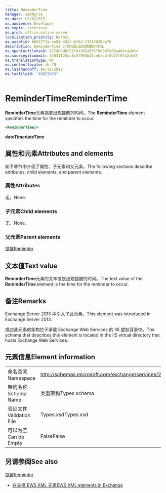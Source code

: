 ```yaml
---
title: ReminderTime
manager: sethgros
ms.date: 03/9/2015
ms.audience: Developer
ms.topic: reference
ms.prod: office-online-server
localization_priority: Normal
ms.assetid: 6081777a-ae91-43d2-bf83-f3742030aa70
description: ReminderTime 元素指定出现提醒的时间。
ms.openlocfilehash: b72dd8d6252f41268263579d867a03e460c4ed6a
ms.sourcegitcommit: 34041125dc8c5f993b21cebfc4f8b72f0fd2cb6f
ms.translationtype: MT
ms.contentlocale: zh-CN
ms.lasthandoff: 06/11/2018
ms.locfileid: "19827075"
---
```

# <a name="remindertime"></a><span data-ttu-id="a56d4-103">ReminderTime</span><span class="sxs-lookup"><span data-stu-id="a56d4-103">ReminderTime</span></span>

<span data-ttu-id="a56d4-104">**ReminderTime**元素指定出现提醒的时间。</span><span class="sxs-lookup"><span data-stu-id="a56d4-104">The **ReminderTime** element specifies the time for the reminder to occur.</span></span> 
  
```XML
<ReminderTime/>
```

 <span data-ttu-id="a56d4-105">**dateTime**</span><span class="sxs-lookup"><span data-stu-id="a56d4-105">**dateTime**</span></span>
## <a name="attributes-and-elements"></a><span data-ttu-id="a56d4-106">属性和元素</span><span class="sxs-lookup"><span data-stu-id="a56d4-106">Attributes and elements</span></span>

<span data-ttu-id="a56d4-107">如下章节中介绍了属性、子元素和父元素。</span><span class="sxs-lookup"><span data-stu-id="a56d4-107">The following sections describe attributes, child elements, and parent elements.</span></span>
  
### <a name="attributes"></a><span data-ttu-id="a56d4-108">属性</span><span class="sxs-lookup"><span data-stu-id="a56d4-108">Attributes</span></span>

<span data-ttu-id="a56d4-109">无。</span><span class="sxs-lookup"><span data-stu-id="a56d4-109">None.</span></span>
  
### <a name="child-elements"></a><span data-ttu-id="a56d4-110">子元素</span><span class="sxs-lookup"><span data-stu-id="a56d4-110">Child elements</span></span>

<span data-ttu-id="a56d4-111">无。</span><span class="sxs-lookup"><span data-stu-id="a56d4-111">None.</span></span>
  
### <a name="parent-elements"></a><span data-ttu-id="a56d4-112">父元素</span><span class="sxs-lookup"><span data-stu-id="a56d4-112">Parent elements</span></span>

[<span data-ttu-id="a56d4-113">提醒</span><span class="sxs-lookup"><span data-stu-id="a56d4-113">Reminder</span></span>](reminder.md)
  
## <a name="text-value"></a><span data-ttu-id="a56d4-114">文本值</span><span class="sxs-lookup"><span data-stu-id="a56d4-114">Text value</span></span>

<span data-ttu-id="a56d4-115">**ReminderTime**元素的文本值是出现提醒的时间。</span><span class="sxs-lookup"><span data-stu-id="a56d4-115">The text value of the **ReminderTime** element is the time for the reminder to occur.</span></span> 
  
## <a name="remarks"></a><span data-ttu-id="a56d4-116">备注</span><span class="sxs-lookup"><span data-stu-id="a56d4-116">Remarks</span></span>

<span data-ttu-id="a56d4-117">Exchange Server 2013 中引入了此元素。</span><span class="sxs-lookup"><span data-stu-id="a56d4-117">This element was introduced in Exchange Server 2013.</span></span>
  
<span data-ttu-id="a56d4-118">描述此元素的架构位于承载 Exchange Web Services 的 IIS 虚拟目录中。</span><span class="sxs-lookup"><span data-stu-id="a56d4-118">The schema that describes this element is located in the IIS virtual directory that hosts Exchange Web Services.</span></span>
  
## <a name="element-information"></a><span data-ttu-id="a56d4-119">元素信息</span><span class="sxs-lookup"><span data-stu-id="a56d4-119">Element information</span></span>

|||
|:-----|:-----|
|<span data-ttu-id="a56d4-120">命名空间</span><span class="sxs-lookup"><span data-stu-id="a56d4-120">Namespace</span></span>  <br/> |http://schemas.microsoft.com/exchange/services/2006/types  <br/> |
|<span data-ttu-id="a56d4-121">架构名称</span><span class="sxs-lookup"><span data-stu-id="a56d4-121">Schema Name</span></span>  <br/> |<span data-ttu-id="a56d4-122">类型架构</span><span class="sxs-lookup"><span data-stu-id="a56d4-122">Types schema</span></span>  <br/> |
|<span data-ttu-id="a56d4-123">验证文件</span><span class="sxs-lookup"><span data-stu-id="a56d4-123">Validation File</span></span>  <br/> |<span data-ttu-id="a56d4-124">Types.xsd</span><span class="sxs-lookup"><span data-stu-id="a56d4-124">Types.xsd</span></span>  <br/> |
|<span data-ttu-id="a56d4-125">可以为空</span><span class="sxs-lookup"><span data-stu-id="a56d4-125">Can be Empty</span></span>  <br/> |<span data-ttu-id="a56d4-126">False</span><span class="sxs-lookup"><span data-stu-id="a56d4-126">False</span></span>  <br/> |
   
## <a name="see-also"></a><span data-ttu-id="a56d4-127">另请参阅</span><span class="sxs-lookup"><span data-stu-id="a56d4-127">See also</span></span>



[<span data-ttu-id="a56d4-128">提醒</span><span class="sxs-lookup"><span data-stu-id="a56d4-128">Reminder</span></span>](reminder.md)


- [<span data-ttu-id="a56d4-129">在交换 EWS XML 元素</span><span class="sxs-lookup"><span data-stu-id="a56d4-129">EWS XML elements in Exchange</span></span>](ews-xml-elements-in-exchange.md)

